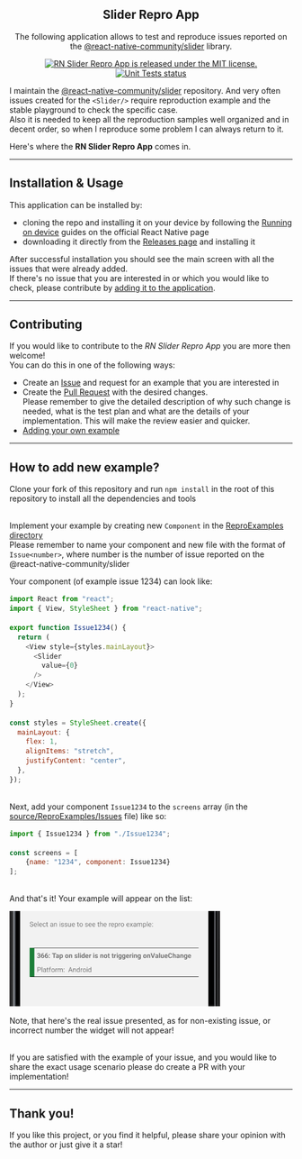 <h2 align="center"> Slider Repro App </h2>
<p align="center">
    The following application allows to test and reproduce issues reported on the <a href="https://github.com/callstack/react-native-slider">@react-native-community/slider</a> library.
</p>
<p align="center">
    <a href="https://github.com/BartoszKlonowski/rn-slider-repro-app/blob/main/LICENSE">
        <img src="https://img.shields.io/github/license/BartoszKlonowski/rn-slider-repro-app?style=plastic" alt="RN Slider Repro App is released under the MIT license." />
    </a>
    <a href="https://github.com/BartoszKlonowski/rn-slider-repro-app/actions/workflows/rnSliderReproApp-CI.yml">
        <img src="https://img.shields.io/github/actions/workflow/status/BartoszKlonowski/rn-slider-repro-app/rnSliderReproApp-CI.yml?label=Checks&style=plastic" alt="Unit Tests status" />
    </a>
</p>


I maintain the [@react-native-community/slider](https://github.com/callstack/react-native-slider) repository. And very often issues created for the `<Slider/>` require reproduction example and the stable playground to check the specific case.
<br/>Also it is needed to keep all the reproduction samples well organized and in decent order, so when I reproduce some problem I can always return to it.

Here's where the **RN Slider Repro App** comes in.

---

## Installation & Usage ##

This application can be installed by:
* cloning the repo and installing it on your device by following the [Running on device](https://reactnative.dev/docs/running-on-device) guides on the official React Native page
* downloading it directly from the [Releases page](https://github.com/BartoszKlonowski/rn-slider-repro-app/releases) and installing it

After successful installation you should see the main screen with all the issues that were already added.
<br/>If there's no issue that you are interested in or which you would like to check, please contribute by [adding it to the application](#How-to-add-new-example).


---


## Contributing ##

If you would like to contribute to the *RN Slider Repro App* you are more then welcome!
<br/>You can do this in one of the following ways:

* Create an [Issue](https://github.com/BartoszKlonowski/rn-slider-repro-app/issues/new) and request for an example that you are interested in
* Create the [Pull Request](https://github.com/BartoszKlonowski/rn-slider-repro-app/compare) with the desired changes.
<br/>Please remember to give the detailed description of why such change is needed, what is the test plan and what are the details of your implementation. This will make the review easier and quicker.
* [Adding your own example](#How-to-add-new-example)

---

## How to add new example? ##

Clone your fork of this repository and run `npm install` in the root of this repository to install all the dependencies and tools

<br/>Implement your example by creating new `Component` in the [ReproExamples directory](https://github.com/BartoszKlonowski/rn-slider-repro-app/tree/main/source/ReproExamples)
<br/>Please remember to name your component and new file with the format of
<br/>`Issue<number>`, where number is the number of issue reported on the @react-native-community/slider

Your component (of example issue 1234) can look like:
```javascript
import React from "react";
import { View, StyleSheet } from "react-native";

export function Issue1234() {
  return (
    <View style={styles.mainLayout}>
      <Slider
        value={0}
      />
    </View>
  );
}

const styles = StyleSheet.create({
  mainLayout: {
    flex: 1,
    alignItems: "stretch",
    justifyContent: "center",
  },
});
```

<br/>Next, add your component `Issue1234` to the `screens` array (in the [source/ReproExamples/Issues](https://github.com/BartoszKlonowski/rn-slider-repro-app/blob/main/source/ReproExamples/Issues.js) file)
like so:

```javascript
import { Issue1234 } from "./Issue1234";

const screens = [
    {name: "1234", component: Issue1234}
];
```

<br/>And that's it! Your example will appear on the list:

![example](.github/resources/example.PNG)

Note, that here's the real issue presented, as for non-existing issue, or incorrect number the widget will not appear!

<br/>If you are satisfied with the example of your issue, and you would like to share the exact usage scenario please do create a PR with your implementation!

---

## Thank you! ##

If you like this project, or you find it helpful, please share your opinion with the author or just give it a star!
